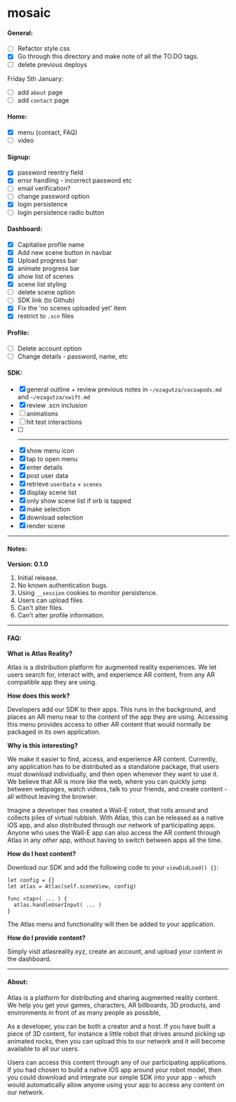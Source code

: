 # mosaic

#### General:

- [ ] Refactor style.css
- [x] Go through this directory and make note of all the TO.DO tags.
- [ ] delete previous deploys

Friday 5th January:

- [ ] add `about` page
- [ ] add `contact` page

#### Home:

- [x] menu (contact, FAQ)
- [ ] video

#### Signup:

- [x] password reentry field
- [x] error handling - incorrect password etc
- [ ] email verification?
- [ ] change password option
- [x] login persistence
- [ ] login persistence radio button

#### Dashboard:

- [x] Capitalise profile name
- [x] Add new scene button in navbar
- [x] Upload progress bar
- [x] animate progress bar
- [x] show list of scenes
- [x] scene list styling
- [ ] delete scene option
- [ ] SDK link (to Github)
- [x] Fix the 'no scenes uploaded yet' item
- [x] restrict to `.scn` files

#### Profile:

- [ ] Delete account option
- [ ] Change details - password, name, etc

#### SDK:

- [x] general outline + review previous notes in `~/ezagutza/cocoapods.md` and `~/ezagutza/swift.md`
- [x] review .scn inclusion
- [ ] animations
- [ ] hit test interactions
- [ ] --------------------------
- [x] show menu icon
- [x] tap to open menu
- [x] enter details
- [x] post user data
- [x] retrieve `userData` + `scenes`
- [x] display scene list
- [x] only show scene list if orb is tapped
- [x] make selection
- [x] download selection
- [x] render scene

----

#### Notes:

**Version: 0.1.0**

1. Initial release.
2. No known authentication bugs.
3. Using `__session` cookies to monitor persistence.
4. Users can upload files
5. Can't alter files.
6. Can't alter profile information.


----

#### FAQ:

**What is Atlas Reality?**

Atlas is a distribution platform for augmented reality experiences. We let users search for, interact with, and experience AR content, from
any AR compatible app they are using.

**How does this work?**

Developers add our SDK to their apps. This runs in the background, and places an AR menu near to the content of the app they are using. Accessing
this menu provides access to other AR content that would normally be packaged in its own application.

**Why is this interesting?**

We make it easier to find, access, and experience AR content. Currently, any application has to be distributed as a standalone package, that users must download individually, and then open whenever they want to use it. We believe that AR is more like the web, where you can quickly jump between webpages, watch videos, talk to your friends, and create content - all without leaving the browser.

Imagine a developer has created a Wall-E robot, that rolls around and collects piles of virtual rubbish. With Atlas, this can be released as a native iOS app, and also distributed through our network of participating apps. Anyone who uses the Wall-E app can also access the AR content through Atlas in any _other_ app, without having to switch between apps all the time.

**How do I host content?**

Download our SDK and add the following code to your `viewDidLoad() {}`:

    let config = {}
    let atlas = Atlas(self.sceneView, config)

    func <tap>( ... ) {
      atlas.handleUserInput( ... )
    }

The Atlas menu and functionality will then be added to your application.

**How do I provide content?**

Simply visit atlasreality.xyz, create an account, and upload your content in the dashboard.






----

#### About:

Atlas is a platform for distributing and sharing augmented reality content. We help you get your games, characters,
AR billboards, 3D products, and environments in front of as many people as possible,


As a developer, you can be both a creator and a host. If you have built a piece of 3D content, for instance a little robot that drives
around picking up animated rocks, then you can upload this to our network and it will become available to all our users.

Users can access this content through any of our participating applications. If you had chosen to build a native iOS app around your
robot model, then you could download and integrate our simple SDK into your app - which would automatically allow anyone using your
app to access any content on our network.















<!--  -->
